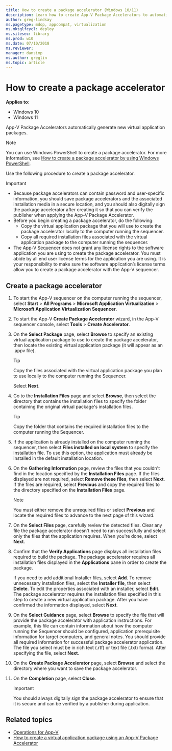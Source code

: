 ```yaml
---
title: How to create a package accelerator (Windows 10/11)
description: Learn how to create App-V Package Accelerators to automatically generate new virtual application packages.
author: greg-lindsay
ms.pagetype: mdop, appcompat, virtualization
ms.mktglfcycl: deploy
ms.sitesec: library
ms.prod: w10
ms.date: 07/10/2018
ms.reviewer: 
manager: dansimp
ms.author: greglin
ms.topic: article
---
```

# How to create a package accelerator

**Applies to**:

- Windows 10
- Windows 11

App-V Package Accelerators automatically generate new virtual application packages.

>[!NOTE]
>You can use Windows PowerShell to create a package accelerator. For more information, see [How to create a package accelerator by using Windows PowerShell](appv-create-a-package-accelerator-with-powershell.md).

Use the following procedure to create a package accelerator.

>[!IMPORTANT]
>
>- Because package accelerators can contain password and user-specific information, you should save package accelerators and the associated installation media in a secure location, and you should also digitally sign the package accelerator after creating it so that you can verify the publisher when applying the App-V Package Accelerator.
>- Before you begin creating a package accelerator, do the following:
>     - Copy the virtual application package that you will use to create the package accelerator locally to the computer running the sequencer.
>     - Copy all required installation files associated with the virtual application package to the computer running the sequencer.
>- The App-V Sequencer does not grant any license rights to the software application you are using to create the package accelerator. You must abide by all end user license terms for the application you are using. It is your responsibility to make sure the software application’s license terms allow you to create a package accelerator with the App-V sequencer.

## Create a package accelerator

1. To start the App-V sequencer on the computer running the sequencer, select **Start** > **All Programs** > **Microsoft Application Virtualization** > **Microsoft Application Virtualization Sequencer**.

2. To start the App-V **Create Package Accelerator** wizard, in the App-V sequencer console, select **Tools** > **Create Accelerator**.

3. On the **Select Package** page, select **Browse** to specify an existing virtual application package to use to create the package accelerator, then locate the existing virtual application package (it will appear as an .appv file).

    >[!TIP]
    >Copy the files associated with the virtual application package you plan to use locally to the computer running the Sequencer.

    Select **Next**.

4. Go to the **Installation Files** page and select **Browse**, then select the directory that contains the installation files to specify the folder containing the original virtual package's installation files.

    >[!TIP]
    >Copy the folder that contains the required installation files to the computer running the Sequencer.

5. If the application is already installed on the computer running the sequencer, then select **Files installed on local system** to specify the installation file. To use this option, the application must already be installed in the default installation location.

6. On the **Gathering Information** page, review the files that you couldn't find in the location specified by the **Installation Files** page. If the files displayed are not required, select **Remove these files**, then select **Next**. If the files are required, select **Previous** and copy the required files to the directory specified on the **Installation Files** page.

   > [!NOTE]
    >You must either remove the unrequired files or select **Previous** and locate the required files to advance to the next page of this wizard.

7. On the **Select Files** page, carefully review the detected files. Clear any file the package accelerator doesn't need to run successfully and select only the files that the application requires. When you're done, select **Next**.

8. Confirm that the **Verify Applications** page displays all installation files required to build the package. The package accelerator requires all installation files displayed in the **Applications** pane in order to create the package.

    If you need to add additional Installer files, select **Add**. To remove unnecessary installation files, select the **Installer file**, then select **Delete**. To edit the properties associated with an installer, select **Edit**. The package accelerator requires the installation files specified in this step to create a new virtual application package. After you have confirmed the information displayed, select **Next**.

9. On the **Select Guidance** page, select **Browse** to specify the file that will provide the package accelerator with application instructions. For example, this file can contain information about how the computer running the Sequencer should be configured, application prerequisite information for target computers, and general notes. You should provide all required information for successful package accelerator application. The file you select must be in rich text (.rtf) or text file (.txt) format. After specifying the file, select **Next**.

10. On the **Create Package Accelerator** page, select **Browse** and select the directory where you want to save the package accelerator.

11. On the **Completion** page, select **Close**.

    >[!IMPORTANT]
    >You should always digitally sign the package accelerator to ensure that it is secure and can be verified by a publisher during application.





## Related topics

- [Operations for App-V](appv-operations.md)
- [How to create a virtual application package using an App-V Package Accelerator](appv-create-a-virtual-application-package-package-accelerator.md)
